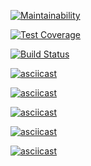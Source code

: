 [![Maintainability](https://api.codeclimate.com/v1/badges/d3a22aa13c66ad90e42c/maintainability)](https://codeclimate.com/github/tsarkova/frontend-project-lvl1/maintainability)

[![Test Coverage](https://api.codeclimate.com/v1/badges/d3a22aa13c66ad90e42c/test_coverage)](https://codeclimate.com/github/tsarkova/frontend-project-lvl1/test_coverage)


[![Build Status](https://travis-ci.org/tsarkova/frontend-project-lvl1.svg?branch=master)](https://travis-ci.org/tsarkova/frontend-project-lvl1)



[![asciicast](https://asciinema.org/a/AETwgtzFrKqLo7MCXczYADggg.svg)](https://asciinema.org/a/AETwgtzFrKqLo7MCXczYADggg)

[![asciicast](https://asciinema.org/a/8Yevxa9nXosPPzPUCgWcHgupk.svg)](https://asciinema.org/a/8Yevxa9nXosPPzPUCgWcHgupk)

[![asciicast](https://asciinema.org/a/1Z7OfUY5noJNrqFZ6B2vtnQiL.svg)](https://asciinema.org/a/1Z7OfUY5noJNrqFZ6B2vtnQiL)

[![asciicast](https://asciinema.org/a/9ixqNds6wgTQjCkMgFQP4anvq.svg)](https://asciinema.org/a/9ixqNds6wgTQjCkMgFQP4anvq)

[![asciicast](https://asciinema.org/a/s2DS0jJ52CkfXSBhifZdlIn22.svg)](https://asciinema.org/a/s2DS0jJ52CkfXSBhifZdlIn22)